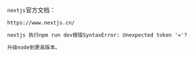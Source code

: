 `nextjs`官方文档：
```html
https://www.nextjs.cn/
```
```html
nextjs 执行npm run dev报错SyntaxError: Unexpected token '='?

升级node到更高版本。
```